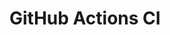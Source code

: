 # GitHub Actions CI



































































































































































































































































































































































































































































































































































































































































































































































































































































































































































































































































































































































































































































































































































































































































































































































































































































































